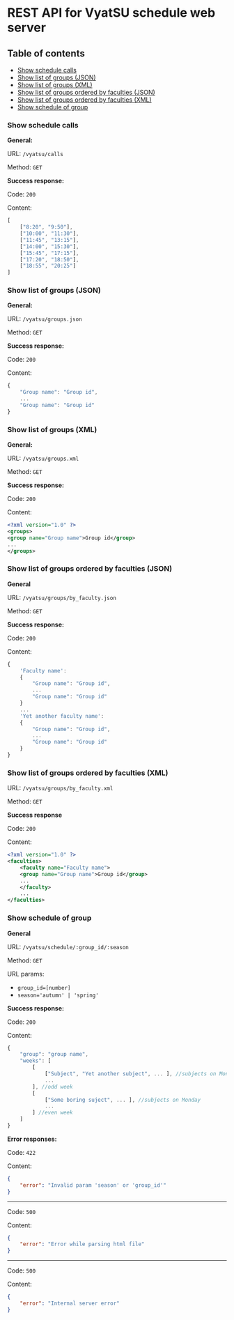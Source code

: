 # REST API for VyatSU schedule web server

## Table of contents
- [Show schedule calls](#schedule_calls)
- [Show list of groups (JSON)](#list_of_groups_json)
- [Show list of groups (XML)](#list_of_groups_xml)
- [Show list of groups ordered by faculties (JSON)](#list_of_groups_by_faculty_json)
- [Show list of groups ordered by faculties (XML)](#list_of_groups_by_faculty_xml)
- [Show schedule of group](#schedule_of_group)

### Show schedule calls

**General:**

URL: `/vyatsu/calls`

Method: `GET`

**Success response:**

Code: `200`

Content:
```js
[
    ["8:20", "9:50"],
    ["10:00", "11:30"],
    ["11:45", "13:15"],
    ["14:00", "15:30"],
    ["15:45", "17:15"],
    ["17:20", "18:50"],
    ["18:55", "20:25"]
]
```

### Show list of groups (JSON)

**General:**

URL: `/vyatsu/groups.json`

Method: `GET`

**Success response:**

Code: `200`

Content:
```js
{
    "Group name": "Group id",
    ...
    "Group name": "Group id"
}
```

### Show list of groups (XML)

**General:**

URL: `/vyatsu/groups.xml`

Method: `GET`

**Success response:**

Code: `200`

Content: 
```xml
<?xml version="1.0" ?>
<groups>
<group name="Group name">Group id</group>
...
</groups>
```

### Show list of groups ordered by faculties (JSON)

**General**

URL: `/vyatsu/groups/by_faculty.json`

Method: `GET`

**Success response:**

Code: `200`

Content:
```js
{
    'Faculty name':
    {
        "Group name": "Group id",
        ...
        "Group name": "Group id"
    }
    ...
    'Yet another faculty name':
    {
        "Group name": "Group id",
        ...
        "Group name": "Group id"
    }
}
```

### Show list of groups ordered by faculties (XML)

URL: `/vyatsu/groups/by_faculty.xml`

Method: `GET`

**Success response**

Code: `200`

Content:
```xml
<?xml version="1.0" ?>
<faculties>
    <faculty name="Faculty name">
    <group name="Group name">Group id</group>
    ...
    </faculty>
    ...
</faculties>
```

### Show schedule of group

**General**

URL: `/vyatsu/schedule/:group_id/:season`

Method: `GET`

URL params:

 - `group_id=[number]`
 - `season='autumn' | 'spring'`

**Success response:**

Code: `200`

Content:
```js
{ 
    "group": "group name",
    "weeks": [
        [
            ["Subject", "Yet another subject", ... ], //subjects on Monday
            ...
        ], //odd week
        [
            ["Some boring suject", ... ], //subjects on Monday
            ...
        ] //even week
    ]
}
```
  
**Error responses:**

Code: `422`

Content:
```json
{
    "error": "Invalid param 'season' or 'group_id'"
}
```
---------
Code: `500`

Content:
```json
{
    "error": "Error while parsing html file"
}
```
---------
Code: `500`

Content:
```json
{
    "error": "Internal server error"
}
```
